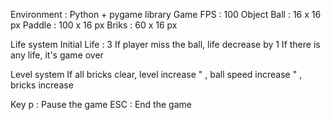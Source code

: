 Environment : Python + pygame library
Game FPS : 100
Object
	Ball : 16 x 16 px
	Paddle : 100 x 16 px
	Briks : 60 x 16 px

Life system
	Initial Life : 3
	If player miss the ball, life decrease by 1
	If there is any life, it's game over

Level system
	If all bricks clear, level increase
			"			, ball speed increase
			"			, bricks increase

Key
	p : Pause the game
	ESC : End the game
